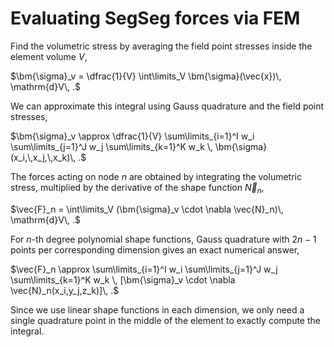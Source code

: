 # Evaluating SegSeg forces via FEM

Find the volumetric stress by averaging the field point stresses inside the element volume $V$,

$\bm{\sigma}_v = \dfrac{1}{V} \int\limits_V \bm{\sigma}(\vec{x})\, \mathrm{d}V\, .$

We can approximate this integral using Gauss quadrature and the field point stresses,

$\bm{\sigma}_v \approx \dfrac{1}{V} \sum\limits_{i=1}^I w_i \sum\limits_{j=1}^J w_j \sum\limits_{k=1}^K w_k \, \bm{\sigma}(x_i,\,x_j,\,x_k)\, .$

The forces acting on node $n$ are obtained by integrating the volumetric stress, multiplied by the derivative of the shape function $\vec{N}_n$,

$\vec{F}_n = \int\limits_V (\bm{\sigma}_v \cdot \nabla \vec{N}_n)\, \mathrm{d}V\, .$

For $n$-th degree polynomial shape functions, Gauss quadrature with $2n-1$ points per corresponding dimension gives an exact numerical answer,

$\vec{F}_n \approx \sum\limits_{i=1}^I w_i \sum\limits_{j=1}^J w_j \sum\limits_{k=1}^K w_k \, [\bm{\sigma}_v \cdot \nabla \vec{N}_n(x_i,y_j,z_k)]\, .$

Since we use linear shape functions in each dimension, we only need a single quadrature point in the middle of the element to exactly compute the integral.
